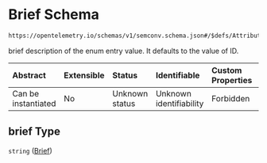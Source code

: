 # Brief Schema

```txt
https://opentelemetry.io/schemas/v1/semconv.schema.json#/$defs/AttributeEnumType/properties/members/items/properties/brief
```

brief description of the enum entry value. It defaults to the value of ID.

| Abstract            | Extensible | Status         | Identifiable            | Custom Properties | Additional Properties | Access Restrictions | Defined In                                                                           |
| :------------------ | :--------- | :------------- | :---------------------- | :---------------- | :-------------------- | :------------------ | :----------------------------------------------------------------------------------- |
| Can be instantiated | No         | Unknown status | Unknown identifiability | Forbidden         | Allowed               | none                | [semconv.schema.json\*](../../../schemas/semconv.schema.json "open original schema") |

## brief Type

`string` ([Brief](../attribute/semconv-opentelemetry-semantic-convention-schema-definitions-attribute-enum-type-properties-members-enum-member-properties-brief.md))

